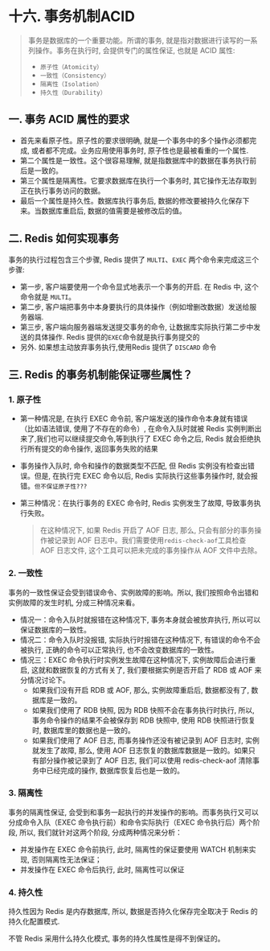 

# 十六. 事务机制ACID

> 事务是数据库的一个重要功能。所谓的事务, 就是指对数据进行读写的一系列操作。事务在执行时, 会提供专门的属性保证, 也就是 ACID 属性:
>
> - `原子性（Atomicity）`
> - `一致性（Consistency）`
> - `隔离性（Isolation）`
> - `持久性（Durability）`

## 一. 事务 ACID 属性的要求

- 首先来看原子性。原子性的要求很明确, 就是一个事务中的多个操作必须都完成, 或者都不完成。业务应用使用事务时, 原子性也是最被看重的一个属性.
- 第二个属性是一致性。这个很容易理解, 就是指数据库中的数据在事务执行前后是一致的。
- 第三个属性是隔离性。它要求数据库在执行一个事务时, 其它操作无法存取到正在执行事务访问的数据。
- 最后一个属性是持久性。数据库执行事务后, 数据的修改要被持久化保存下来。当数据库重启后, 数据的值需要是被修改后的值。

## 二. Redis 如何实现事务

事务的执行过程包含三个步骤, Redis 提供了 `MULTI`、`EXEC` 两个命令来完成这三个步骤:

- 第一步, 客户端要使用一个命令显式地表示一个事务的开启. 在 Redis 中, 这个命令就是 `MULTI`。
- 第二步, 客户端把事务中本身要执行的具体操作（例如增删改数据）发送给服务器端.
- 第三步, 客户端向服务器端发送提交事务的命令, 让数据库实际执行第二步中发送的具体操作. Redis 提供的`EXEC`命令就是执行事务提交的
- 另外. 如果想主动放弃事务执行,使用Redis 提供了 `DISCARD` 命令

## 三. Redis 的事务机制能保证哪些属性？

### 1. 原子性

- 第一种情况是, 在执行 EXEC 命令前, 客户端发送的操作命令本身就有错误（比如语法错误, 使用了不存在的命令）, 在命令入队时就被 Redis 实例判断出来了,我们也可以继续提交命令,等到执行了 EXEC 命令之后, Redis 就会拒绝执行所有提交的命令操作, 返回事务失败的结果
- 事务操作入队时, 命令和操作的数据类型不匹配, 但 Redis 实例没有检查出错误。但是, 在执行完 EXEC 命令以后, Redis 实际执行这些事务操作时, 就会报错。`但不保证原子性???`

- 第三种情况：在执行事务的 EXEC 命令时, Redis 实例发生了故障, 导致事务执行失败。

  > 在这种情况下, 如果 Redis 开启了 AOF 日志, 那么, 只会有部分的事务操作被记录到 AOF 日志中。我们需要使用`redis-check-aof`工具检查 AOF 日志文件, 这个工具可以把未完成的事务操作从 AOF 文件中去除。

### 2. 一致性

事务的一致性保证会受到错误命令、实例故障的影响。所以, 我们按照命令出错和实例故障的发生时机, 分成三种情况来看。

- 情况一：命令入队时就报错在这种情况下, 事务本身就会被放弃执行, 所以可以保证数据库的一致性。
- 情况二：命令入队时没报错, 实际执行时报错在这种情况下, 有错误的命令不会被执行, 正确的命令可以正常执行, 也不会改变数据库的一致性。
- 情况三：EXEC 命令执行时实例发生故障在这种情况下, 实例故障后会进行重启, 这就和数据恢复的方式有关了, 我们要根据实例是否开启了 RDB 或 AOF 来分情况讨论下。
  - 如果我们没有开启 RDB 或 AOF, 那么, 实例故障重启后, 数据都没有了, 数据库是一致的。
  - 如果我们使用了 RDB 快照, 因为 RDB 快照不会在事务执行时执行, 所以, 事务命令操作的结果不会被保存到 RDB 快照中, 使用 RDB 快照进行恢复时, 数据库里的数据也是一致的。
  - 如果我们使用了 AOF 日志, 而事务操作还没有被记录到 AOF 日志时, 实例就发生了故障, 那么, 使用 AOF 日志恢复的数据库数据是一致的。如果只有部分操作被记录到了 AOF 日志, 我们可以使用 redis-check-aof 清除事务中已经完成的操作, 数据库恢复后也是一致的。

### 3. 隔离性

事务的隔离性保证, 会受到和事务一起执行的并发操作的影响。而事务执行又可以分成命令入队（EXEC 命令执行前）和命令实际执行（EXEC 命令执行后）两个阶段, 所以, 我们就针对这两个阶段, 分成两种情况来分析：

- 并发操作在 EXEC 命令前执行, 此时, 隔离性的保证要使用 WATCH 机制来实现, 否则隔离性无法保证；
- 并发操作在 EXEC 命令后执行, 此时, 隔离性可以保证

### 4. 持久性

持久性因为 Redis 是内存数据库, 所以, 数据是否持久化保存完全取决于 Redis 的持久化配置模式.

不管 Redis 采用什么持久化模式, 事务的持久性属性是得不到保证的。
